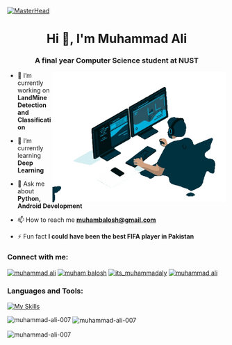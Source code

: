 [![MasterHead](https://raw.githubusercontent.com/Sutil/Sutil/2b2fad3bf54522bb30c8c170591fc68ff51b69e6/github-contribution-grid-snake2.svg)](https://Muhammad-Ali-007.io)
<h1 align="center">Hi 👋, I'm Muhammad Ali</h1>
<h3 align="center">A final year Computer Science student at NUST</h3>
<img align="right" alt="Coding" width="400" src="https://github.com/Muhammad-Ali-007/Muhammad-Ali-007/blob/main/Codedude.gif">

- 🔭 I’m currently working on **LandMine Detection and Classification**

- 🌱 I’m currently learning **Deep Learning**

- 💬 Ask me about **Python, Android Development**

- 📫 How to reach me **muhambalosh@gmail.com**

- ⚡ Fun fact **I could have been the best FIFA player in Pakistan**

<h3 align="left">Connect with me:</h3>
<p align="left">
<a href="https://linkedin.com/in/muhammad ali" target="blank"><img align="center" src="https://raw.githubusercontent.com/rahuldkjain/github-profile-readme-generator/master/src/images/icons/Social/linked-in-alt.svg" alt="muhammad ali" height="30" width="40" /></a>
<a href="https://fb.com/muham balosh" target="blank"><img align="center" src="https://raw.githubusercontent.com/rahuldkjain/github-profile-readme-generator/master/src/images/icons/Social/facebook.svg" alt="muham balosh" height="30" width="40" /></a>
<a href="https://instagram.com/its_muhammadaly" target="blank"><img align="center" src="https://raw.githubusercontent.com/rahuldkjain/github-profile-readme-generator/master/src/images/icons/Social/instagram.svg" alt="its_muhammadaly" height="30" width="40" /></a>
<a href="https://www.hackerrank.com/muhammad ali" target="blank"><img align="center" src="https://raw.githubusercontent.com/rahuldkjain/github-profile-readme-generator/master/src/images/icons/Social/hackerrank.svg" alt="muhammad ali" height="30" width="40" /></a>
</p>

<h3 align="left">Languages and Tools:</h3>

[![My Skills](https://skillicons.dev/icons?i=flutter,dart,firebase,github,python,tensorflow,opencv,cpp,kotlin,mysql,sklearn,matlab,androidstudio,&perline=7)](https://skillicons.dev)

<p><img align="left" src="https://github-readme-stats.vercel.app/api/top-langs?username=muhammad-ali-007&show_icons=true&locale=en&layout=compact&theme=dark" alt="muhammad-ali-007" /></p>

<p>&nbsp;<img align="center" src="https://github-readme-stats.vercel.app/api?username=muhammad-ali-007&show_icons=true&locale=en&theme=dark" alt="muhammad-ali-007" /></p>

<p><img align="center" src="https://github-readme-streak-stats.herokuapp.com/?user=muhammad-ali-007&theme=dark" alt="muhammad-ali-007" /></p>



